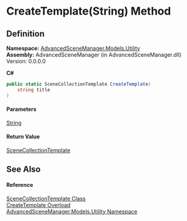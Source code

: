 # CreateTemplate(String) Method

## Definition

**Namespace:** [AdvancedSceneManager.Models.Utility](N_AdvancedSceneManager_Models_Utility.md)\
**Assembly:** AdvancedSceneManager (in AdvancedSceneManager.dll) Version: 0.0.0.0

**C#**

```c#
public static SceneCollectionTemplate CreateTemplate(
	string title
)
```

#### Parameters

&#x20; [String](https://learn.microsoft.com/dotnet/api/system.string)&#x20;

#### Return Value

[SceneCollectionTemplate](T_AdvancedSceneManager_Models_Utility_SceneCollectionTemplate.md)

## See Also

#### Reference

[SceneCollectionTemplate Class](T_AdvancedSceneManager_Models_Utility_SceneCollectionTemplate.md)\
[CreateTemplate Overload](Overload_AdvancedSceneManager_Models_Utility_SceneCollectionTemplate_CreateTemplate.md)\
[AdvancedSceneManager.Models.Utility Namespace](N_AdvancedSceneManager_Models_Utility.md)
